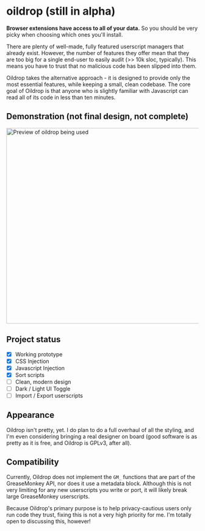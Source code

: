 # oildrop (still in alpha)
**Browser extensions have access to all of your data.** So you should be very picky when choosing which ones you'll install.

There are plenty of well-made, fully featured userscript managers that
already exist. However, the number of features they offer mean that they are too
big for a single end-user to easily audit (>> 10k sloc, typically). This means
you have to trust that no malicious code has been slipped into them.

Oildrop takes the alternative approach - it is designed to provide only the
most essential features, while keeping a small, clean codebase. The core goal
of Oildrop is that anyone who is slightly familiar with Javascript can read all
of its code in less than ten minutes.

## Demonstration (not final design, not complete)
<img src="https://raw.githubusercontent.com/shinzlet/oildrop/media/preview.gif" width=512 height=512 alt="Preview of oildrop being used">

## Project status
- [x] Working prototype
- [x] CSS Injection
- [x] Javascript Injection
- [x] Sort scripts
- [ ] Clean, modern design
- [ ] Dark / Light UI Toggle
- [ ] Import / Export userscripts

## Appearance
Oildrop isn't pretty, yet. I do plan to do a full overhaul of all the styling, and I'm
even considering bringing a real designer on board (good software is as pretty as it
is free, and Oildrop is GPLv3, after all).

## Compatibility
Currently, Oildrop does not implement the `GM_` functions that are part of the
GreaseMonkey API, nor does it use a metadata block. Although this is not very limiting for any new userscripts you write or port, it will likely break
large GreaseMonkey userscripts.

Because Oildrop's primary purpose is to help privacy-cautious users only run code
they trust, fixing this is not a very high priority for me. I'm totally open to
discussing this, however!
